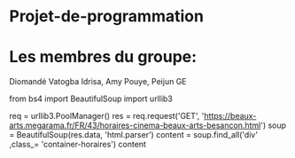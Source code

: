 # Projet-de-programmation
# Les membres du groupe: 
Diomandé Vatogba Idrisa,
Amy Pouye,
Peijun GE

from bs4 import BeautifulSoup
import urllib3

req = urllib3.PoolManager()
res = req.request('GET', 'https://beaux-arts.megarama.fr/FR/43/horaires-cinema-beaux-arts-besancon.html')
soup = BeautifulSoup(res.data, 'html.parser')
content = soup.find_all('div' ,class_= 'container-horaires')
content
